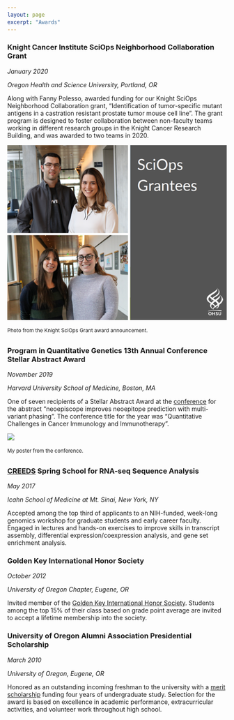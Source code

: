 ```yaml
---
layout: page
excerpt: "Awards"
---
```


### Knight Cancer Institute SciOps Neighborhood Collaboration Grant

_January 2020_

_Oregon Health and Science University, Portland, OR_

Along with Fanny Polesso, awarded funding for our Knight SciOps Neighborhood Collaboration grant, “Identification of tumor-specific mutant antigens in a castration resistant prostate tumor mouse cell line”. The grant program is designed to foster collaboration between non-faculty teams working in different research groups in the Knight Cancer Research Building, and was awarded to two teams in 2020.

![](/images/SciOps-picture.png)

<sup>Photo from the Knight SciOps Grant award announcement.</sup>

### Program in Quantitative Genetics 13th Annual Conference Stellar Abstract Award

_November 2019_

_Harvard University School of Medicine, Boston, MA_

One of seven recipients of a Stellar Abstract Award at the [conference](https://www.hsph.harvard.edu/2019-pqg-conference/) for the abstract “neoepiscope improves neoepitope prediction with multi-variant phasing”. The conference title for the year was “Quantitative Challenges in Cancer Immunology and Immunotherapy”.

![](/images/PQG-Conference-2019-Poster.png)

<sup>My poster from the conference.</sup>


### [CREEDS](https://icahn.mssm.edu/education/non-degree/creeds) Spring School for RNA-seq Sequence Analysis

_May 2017_

_Icahn School of Medicine at Mt. Sinai, New York, NY_

Accepted among the top third of applicants to an NIH-funded, week-long genomics workshop for graduate students and early career faculty. Engaged in lectures and hands-on exercises to improve skills in transcript assembly, differential expression/coexpression analysis, and gene set enrichment analysis.

### Golden Key International Honor Society

_October 2012_

_University of Oregon Chapter, Eugene, OR_

Invited member of the [Golden Key International Honor Society](https://www.goldenkey.org/). Students among the top 15% of their class based on grade point average are invited to accept a lifetime membership into the society.

### University of Oregon Alumni Association Presidential Scholarship

_March 2010_

_University of Oregon, Eugene, OR_

Honored as an outstanding incoming freshman to the university with a [merit scholarship](https://financialaid.uoregon.edu/uo_presidential_scholarship) funding four years of undergraduate study. Selection for the award is based on excellence in academic performance, extracurricular activities, and volunteer work throughout high school.
